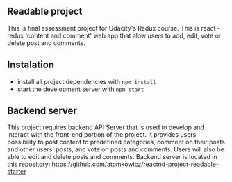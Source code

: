 ## Readable project

This is final assessment project for Udacity's Redux course. This is react - redux 'content and comment' web app that alow users to add, edit, vote or delete post and comments.

## Instalation

* install all project dependencies with `npm install`
* start the development server with `npm start`

## Backend server

This project requires backend API Server that is used to develop and interact with the front-end portion of the project.
It provides users possibility to post content to predefined categories, comment on their posts and other users' posts, and vote on posts and comments. Users will also be able to edit and delete posts and comments. Backend server is located in this repository: https://github.com/atomkowicz/reactnd-project-readable-starter
